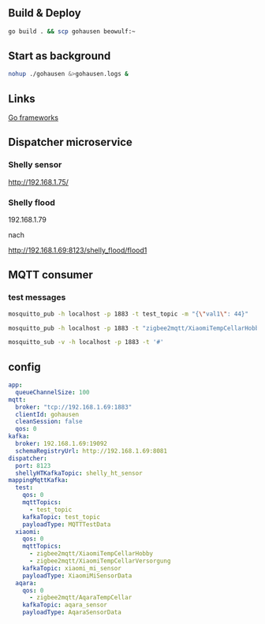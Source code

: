 #

## Build & Deploy

```bash
go build . && scp gohausen beowulf:~ 
```

## Start as background

```bash
nohup ./gohausen &>gohausen.logs &
```

## Links

[Go frameworks](https://github.com/mingrammer/go-web-framework-stars)


## Dispatcher microservice

### Shelly sensor

http://192.168.1.75/

### Shelly flood

192.168.1.79

nach

http://192.168.1.69:8123/shelly_flood/flood1

## MQTT consumer

### test messages

```bash
mosquitto_pub -h localhost -p 1883 -t test_topic -m "{\"val1\": 44}"

mosquitto_pub -h localhost -p 1883 -t "zigbee2mqtt/XiaomiTempCellarHobby" -m "{\"battery\":50,\"humidity\":53.9,\"linkquality\":61,\"power_outage_count\":17,\"temperature\":20.83,\"voltage\":3025}"
```

```bash
mosquitto_sub -v -h localhost -p 1883 -t '#'
```


## config

```yaml
app:
  queueChannelSize: 100
mqtt:
  broker: "tcp://192.168.1.69:1883"
  clientId: gohausen
  cleanSession: false
  qos: 0
kafka:
  broker: 192.168.1.69:19092
  schemaRegistryUrl: http://192.168.1.69:8081
dispatcher:
  port: 8123
  shellyHTKafkaTopic: shelly_ht_sensor
mappingMqttKafka:
  test:
    qos: 0
    mqttTopics:
      - test_topic
    kafkaTopic: test_topic
    payloadType: MQTTTestData
  xiaomi:
    qos: 0
    mqttTopics:
      - zigbee2mqtt/XiaomiTempCellarHobby
      - zigbee2mqtt/XiaomiTempCellarVersorgung
    kafkaTopic: xiaomi_mi_sensor
    payloadType: XiaomiMiSensorData
  aqara:
    qos: 0
      - zigbee2mqtt/AqaraTempCellar
    kafkaTopic: aqara_sensor
    payloadType: AqaraSensorData
```